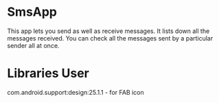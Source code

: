 # SmsApp
This app lets you send as well as receive messages. It lists down all the messages received. You can check all the messages sent by a particular sender all at once.

# Libraries User
com.android.support:design:25.1.1 - for FAB icon
